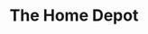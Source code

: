 ---
title: "The Home Depot"
url: /mesa/the-home-depot-south-country-club-drive/
shop: doityourself
---